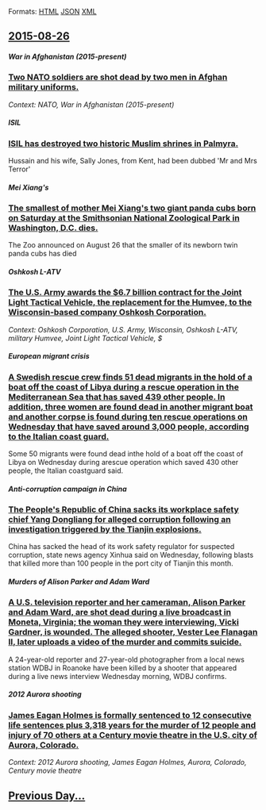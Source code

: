 
Formats: [HTML](2015/08/26/index.html)  [JSON](2015/08/26/index.json)  [XML](2015/08/26/index.xml)  

## [2015-08-26](/news/2015/08/26/index.md)

##### War in Afghanistan (2015-present)
### [Two NATO soldiers are shot dead by two men in Afghan military uniforms. ](/news/2015/08/26/two-nato-soldiers-are-shot-dead-by-two-men-in-afghan-military-uniforms.md)
_Context: NATO, War in Afghanistan (2015-present)_

##### ISIL
### [ISIL has destroyed two historic Muslim shrines in Palmyra. ](/news/2015/08/26/isil-has-destroyed-two-historic-muslim-shrines-in-palmyra.md)
Hussain and his wife, Sally Jones, from Kent, had been dubbed &#039;Mr and Mrs Terror&#039;

##### Mei Xiang's
### [The smallest of mother Mei Xiang's two giant panda cubs born on Saturday at the Smithsonian National Zoological Park in Washington, D.C. dies. ](/news/2015/08/26/the-smallest-of-mother-mei-xiang-s-two-giant-panda-cubs-born-on-saturday-at-the-smithsonian-national-zoological-park-in-washington-d-c-die.md)
The Zoo announced on August 26 that the smaller of its newborn twin panda cubs has died

##### Oshkosh L-ATV
### [The U.S. Army awards the $6.7 billion contract for the Joint Light Tactical Vehicle, the replacement for the Humvee, to the Wisconsin-based company Oshkosh Corporation. ](/news/2015/08/26/the-u-s-army-awards-the-6-7-billion-contract-for-the-joint-light-tactical-vehicle-the-replacement-for-the-humvee-to-the-wisconsin-based.md)
_Context: Oshkosh Corporation, U.S. Army, Wisconsin, Oshkosh L-ATV, military Humvee, Joint Light Tactical Vehicle, $_

##### European migrant crisis
### [A Swedish rescue crew finds 51 dead migrants in the hold of a boat off the coast of Libya during a rescue operation in the Mediterranean Sea that has saved 439 other people. In addition, three women are found dead in another migrant boat and another corpse is found during ten rescue operations on Wednesday that have saved around 3,000 people, according to the Italian coast guard. ](/news/2015/08/26/a-swedish-rescue-crew-finds-51-dead-migrants-in-the-hold-of-a-boat-off-the-coast-of-libya-during-a-rescue-operation-in-the-mediterranean-sea.md)
Some 50 migrants were found dead inthe hold of a boat off the coast of Libya on Wednesday during arescue operation which saved 430 other people, the Italian coastguard said.

##### Anti-corruption campaign in China
### [The People's Republic of China sacks its workplace safety chief Yang Dongliang for alleged corruption following an investigation triggered by the Tianjin explosions. ](/news/2015/08/26/the-people-s-republic-of-china-sacks-its-workplace-safety-chief-yang-dongliang-for-alleged-corruption-following-an-investigation-triggered-b.md)
China has sacked the head of its work safety regulator for suspected corruption, state news agency Xinhua said on Wednesday, following blasts that killed more than 100 people in the port city of Tianjin this month.

##### Murders of Alison Parker and Adam Ward
### [A U.S. television reporter and her cameraman, Alison Parker and Adam Ward, are shot dead during a live broadcast in Moneta, Virginia; the woman they were interviewing, Vicki Gardner, is wounded. The alleged shooter, Vester Lee Flanagan II, later uploads a video of the murder and commits suicide. ](/news/2015/08/26/a-u-s-television-reporter-and-her-cameraman-alison-parker-and-adam-ward-are-shot-dead-during-a-live-broadcast-in-moneta-virginia-the-wo.md)
A 24-year-old reporter and 27-year-old photographer from a local news station WDBJ in Roanoke have been killed by a shooter that appeared during a live news interview Wednesday morning, WDBJ confirms.

##### 2012 Aurora shooting
### [James Eagan Holmes is formally sentenced to 12 consecutive life sentences plus 3,318 years for the murder of 12 people and injury of 70 others at a Century movie theatre in the U.S. city of Aurora, Colorado. ](/news/2015/08/26/james-eagan-holmes-is-formally-sentenced-to-12-consecutive-life-sentences-plus-3-318-years-for-the-murder-of-12-people-and-injury-of-70-othe.md)
_Context: 2012 Aurora shooting, James Eagan Holmes, Aurora, Colorado, Century movie theatre_

## [Previous Day...](/news/2015/08/25/index.md)

